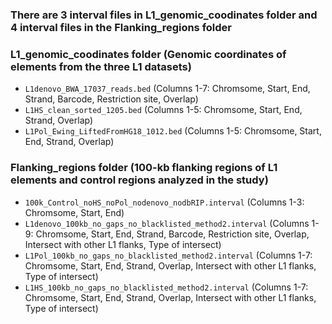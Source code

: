 ### There are 3 interval files in L1_genomic_coodinates folder and 4 interval files in the Flanking_regions folder

### L1_genomic_coodinates folder (Genomic coordinates of elements from the three L1 datasets)
- `L1denovo_BWA_17037_reads.bed` (Columns 1-7: Chromsome, Start, End, Strand, Barcode, Restriction site, Overlap)
- `L1HS_clean_sorted_1205.bed` (Columns 1-5: Chromsome, Start, End, Strand, Overlap)
- `L1Pol_Ewing_LiftedFromHG18_1012.bed` (Columns 1-5: Chromsome, Start, End, Strand, Overlap)

### Flanking_regions folder (100-kb flanking regions of L1 elements and control regions analyzed in the study)
- `100k_Control_noHS_noPol_nodenovo_nodbRIP.interval` (Columns 1-3: Chromsome, Start, End)
- `L1denovo_100kb_no_gaps_no_blacklisted_method2.interval` (Columns 1-9: Chromsome, Start, End, Strand, Barcode, Restriction site, Overlap, Intersect with other L1 flanks, Type of intersect)
- `L1Pol_100kb_no_gaps_no_blacklisted_method2.interval` (Columns 1-7: Chromsome, Start, End, Strand, Overlap, Intersect with other L1 flanks, Type of intersect)
- `L1HS_100kb_no_gaps_no_blacklisted_method2.interval` (Columns 1-7: Chromsome, Start, End, Strand, Overlap, Intersect with other L1 flanks, Type of intersect)


